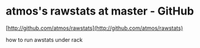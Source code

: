 <!--
id: 1312689183
link: http://tumblr.atmos.org/post/1312689183/atmoss-rawstats-at-master-github
slug: atmoss-rawstats-at-master-github
date: Thu Oct 14 2010 05:02:53 GMT-0700 (PDT)
publish: 2010-10-014
tags: 
title: atmos's rawstats at master - GitHub
-->


atmos's rawstats at master - GitHub
===================================

[http://github.com/atmos/rawstats](http://github.com/atmos/rawstats)

how to run awstats under rack

